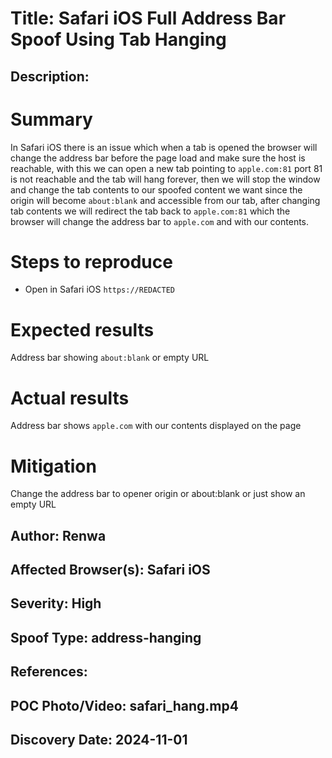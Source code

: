 # Title: Safari iOS Full Address Bar Spoof Using Tab Hanging

## Description: 
# Summary

In Safari iOS there is an issue which when a tab is opened the browser will change the address bar before the page load and make sure the host is reachable, with this we can open a new tab pointing to `apple.com:81` port 81 is not reachable and the tab will hang forever, then we will stop the window and change the tab contents to our spoofed content we want since the origin will become `about:blank` and accessible from our tab, after changing tab contents we will redirect the tab back to `apple.com:81` which the browser will change the address bar to `apple.com` and with our contents.

# Steps to reproduce

- Open in Safari iOS `https://REDACTED`


# Expected results

Address bar showing `about:blank` or empty URL

# Actual results

Address bar shows `apple.com` with our contents displayed on the page 

# Mitigation 

Change the address bar to opener origin or about:blank or just show an empty URL

## Author: Renwa

## Affected Browser(s): Safari iOS

## Severity: High

## Spoof Type: address-hanging

## References: 

## POC Photo/Video: safari_hang.mp4

## Discovery Date: 2024-11-01

